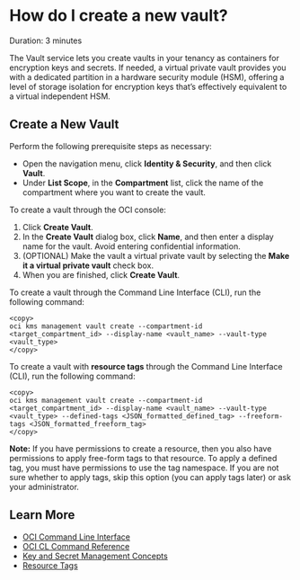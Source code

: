 # How do I create a new vault?
Duration: 3 minutes

The Vault service lets you create vaults in your tenancy as containers for encryption keys and secrets. If needed, a virtual private vault provides you with a dedicated partition in a hardware security module (HSM), offering a level of storage isolation for encryption keys that’s effectively equivalent to a virtual independent HSM.

## Create a New Vault

Perform the following prerequisite steps as necessary:
* Open the navigation menu, click **Identity & Security**, and then click **Vault**.
* Under **List Scope**, in the **Compartment** list, click the name of the compartment where you want to create the vault.

To create a vault through the OCI console:
1. Click **Create Vault**.
2. In the **Create Vault** dialog box, click **Name**, and then enter a display name for the vault. Avoid entering confidential information.
3. (OPTIONAL) Make the vault a virtual private vault by selecting the **Make it a virtual private vault** check box.
4. When you are finished, click **Create Vault**.

To create a vault through the Command Line Interface (CLI), run the following command:

```
<copy>
oci kms management vault create --compartment-id <target_compartment_id> --display-name <vault_name> --vault-type <vault_type>
</copy>
```

To create a vault with **resource tags** through the Command Line Interface (CLI), run the following command:

```
<copy>
oci kms management vault create --compartment-id <target_compartment_id> --display-name <vault_name> --vault-type <vault_type> --defined-tags <JSON_formatted_defined_tag> --freeform-tags <JSON_formatted_freeform_tag>
</copy>
```

**Note:**
If you have permissions to create a resource, then you also have permissions to apply free-form tags to that resource. To apply a defined tag, you must have permissions to use the tag namespace. If you are not sure whether to apply tags, skip this option (you can apply tags later) or ask your administrator.

## Learn More

* [OCI Command Line Interface](https://docs.oracle.com/en-us/iaas/Content/API/Concepts/cliconcepts.htm)
* [OCI CL Command Reference](https://docs.oracle.com/en-us/iaas/tools/oci-cli/2.9.5/oci_cli_docs/index.html)
* [Key and Secret Management Concepts](https://docs.oracle.com/en-us/iaas/Content/KeyManagement/Concepts/keyoverview.htm#concepts)
* [Resource Tags](https://docs.oracle.com/en-us/iaas/Content/General/Concepts/resourcetags.htm#Resource_Tags)
